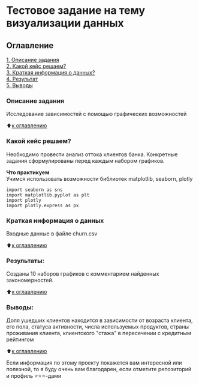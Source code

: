 # Тестовое задание на тему визуализации данных

## Оглавление  
[1. Описание задания](#описание-задания)  
[2. Какой кейс решаем?](#какой-кейс-решаем)  
[3. Краткая информация о данных?](#краткая-информация-о-данных)  
[4. Результат](.README.md#Результат)    
[5. Выводы](.README.md#Выводы) 

### Описание задания    
Исследование зависимостей с помощью графических возможностей

:arrow_up:[к оглавлению](_)


### Какой кейс решаем?    
Необходимо провести анализ оттока клиентов банка.
Конкретные задания сформулированы перед каждым набором графиков.

**Что практикуем**     
Учимся использовать возможности библиотек matplotlib, seaborn, plotly  
```{python} 
import seaborn as sns
import matplotlib.pyplot as plt
import plotly 
import plotly.express as px 
```

### Краткая информация о данных
Входные данные в файле churn.csv
  
:arrow_up:[к оглавлению](.README.md#Оглавление)


### Результаты:  
Созданы 10 наборов графиков с комментарием найденных закономерностей.

:arrow_up:[к оглавлению](.README.md#Оглавление)


### Выводы:  
Доля ушедших клиентов находится в зависимости от возраста клиента, его пола, статуса активности, числа используемых продуктов, страны проживания клиента, клиентского "стажа" в пересечении с кредитным рейтингом 

:arrow_up:[к оглавлению](.README.md#Оглавление)


Если информация по этому проекту покажется вам интересной или полезной, то я буду очень вам благодарен, если отметите репозиторий и профиль ⭐️⭐️⭐️-дами